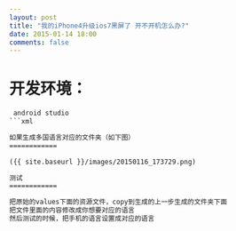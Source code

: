 ```yaml
---
layout: post
title: "我的iPhone4升级ios7黑屏了 开不开机怎么办?"
date: 2015-01-14 18:00
comments: false
---
```


开发环境：
============

```xml
 android studio 
```xml

如果生成多国语言对应的文件夹（如下图）
============

({{ site.baseurl }}/images/20150116_173729.png)

测试
============

把原始的values下面的资源文件，copy到生成的上一步生成的文件夹下面
把文件里面的内容修改成你想要对应的语言
然后测试的时候，把手机的语言设置成对应的语言